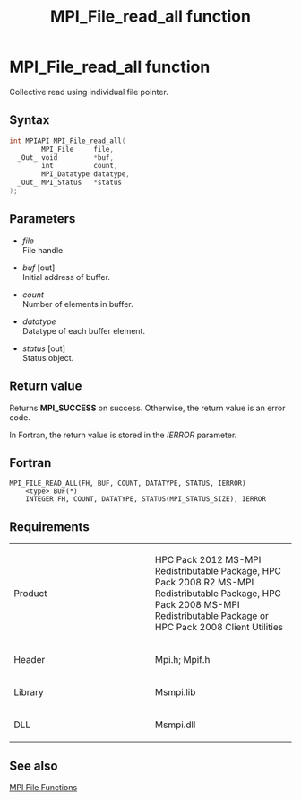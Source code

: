 ﻿---
title: MPI_File_read_all function
TOCTitle: MPI_File_read_all function
ms:assetid: dea86621-f747-443b-ad1a-7f1d8b70d9d4
ms:mtpsurl: https://msdn.microsoft.com/en-us/library/Dn473341(v=VS.85)
ms:contentKeyID: 59360877
ms.date: 03/28/2018
mtps_version: v=VS.85
f1_keywords:
- MPI_FILE_READ_ALL
- mpif/MPI_File_read_all
- mpi/MPI_FILE_READ_ALL
dev_langs:
- C++
- C
---

# MPI\_File\_read\_all function

Collective read using individual file pointer.

## Syntax

``` c++
int MPIAPI MPI_File_read_all(
        MPI_File     file,
  _Out_ void         *buf,
        int          count,
        MPI_Datatype datatype,
  _Out_ MPI_Status   *status
);
```

## Parameters

  - *file*  
    File handle.

  - *buf* \[out\]  
    Initial address of buffer.

  - *count*  
    Number of elements in buffer.

  - *datatype*  
    Datatype of each buffer element.

  - *status* \[out\]  
    Status object.

## Return value

Returns **MPI\_SUCCESS** on success. Otherwise, the return value is an error code.

In Fortran, the return value is stored in the *IERROR* parameter.

## Fortran

    MPI_FILE_READ_ALL(FH, BUF, COUNT, DATATYPE, STATUS, IERROR)
        <type> BUF(*)
        INTEGER FH, COUNT, DATATYPE, STATUS(MPI_STATUS_SIZE), IERROR

## Requirements

<table>
<colgroup>
<col style="width: 50%" />
<col style="width: 50%" />
</colgroup>
<tbody>
<tr class="odd">
<td><p>Product</p></td>
<td><p>HPC Pack 2012 MS-MPI Redistributable Package, HPC Pack 2008 R2 MS-MPI Redistributable Package, HPC Pack 2008 MS-MPI Redistributable Package or HPC Pack 2008 Client Utilities</p></td>
</tr>
<tr class="even">
<td><p>Header</p></td>
<td>Mpi.h;
Mpif.h</td>
</tr>
<tr class="odd">
<td><p>Library</p></td>
<td>Msmpi.lib</td>
</tr>
<tr class="even">
<td><p>DLL</p></td>
<td>Msmpi.dll</td>
</tr>
</tbody>
</table>


## See also

[MPI File Functions](mpi-file-functions.md)

